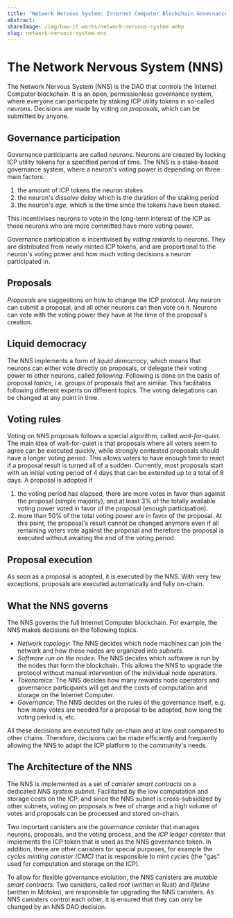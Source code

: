 ```yaml
---
title: "Network Nervous System: Internet Computer Blockchain Governance"
abstract: 
shareImage: /img/how-it-works/network-nervous-system.webp
slug: network-nervous-system-nns
---
```


# The Network Nervous System (NNS)
The Network Nervous System (NNS) is the DAO that controls the Internet Computer blockchain.
It is an open, permissionless governance system, where everyone can participate by staking ICP utility tokens in so-called _neurons_.
Decisions are made by voting on _proposals_, which can be submitted by anyone.




## Governance participation
Governance participants are called _neurons_.
Neurons are created by locking ICP utility tokens for a specified period of time.
The NNS is a stake-based governance system, where a neuron's voting power is depending on three main factors:
1) the amount of ICP tokens the neuron stakes
2) the neuron's _dissolve delay_ which is the duration of the staking period
3) the neuron's _age_, which is the time since the tokens have been staked.


This incentivises neurons to vote in the long-term interest of the ICP as those neurons who are more committed have more voting power.


Governance participation is incentivised by _voting rewards_ to neurons.
They are distributed from newly minted ICP tokens, and are proportional to the neuron's voting power and how much voting decisions a neuron participated in.


## Proposals
_Proposals_ are suggestions on how to change the ICP protocol.
Any neuron can submit a proposal, and all other neurons can then vote on it.
Neurons can vote with the voting power they have at the time of the proposal's creation.


## Liquid democracy
The NNS implements a form of _liquid democracy_, which means that neurons can either vote directly on proposals, or delegate their voting power to other neurons, called _following_.
Following is done on the basis of proposal _topics_, i.e. groups of proposals that are similar.
This facilitates following different experts on different topics.
The voting delegations can be changed at any point in time.


## Voting rules
Voting on NNS proposals follows a special algorithm, called _wait-for-quiet_.
The main idea of wait-for-quiet is that proposals where all voters seem to agree can be executed quickly, while strongly contested proposals should have a longer voting period. This allows voters to have enough time to react if a proposal result is turned all of a sudden.
Currently, most proposals start with an initial voting period of 4 days that can be extended up to a total of 8 days.
A proposal is adopted if
1) the voting period has elapsed, there are more votes in favor than against the proposal (simple majority), and at least 3% of the totally available voting power voted in favor of the proposal (enough participation).
2) more than 50% of the total voting power are in favor of the proposal. At this point, the proposal's result cannot be changed anymore even if all remaining voters vote against the proposal and therefore the proposal is executed without awaiting the end of the voting period.


## Proposal execution
As soon as a proposal is adopted, it is executed by the NNS. With very few exceptions, proposals are executed automatically and fully on-chain.




## What the NNS governs
The NNS governs the full Internet Computer blockchain.
For example, the NNS makes decisions on the following topics.
* *Network topology*: The NNS decides which node machines can join the network and how these nodes are organized into _subnets_.
* *Software run on the nodes*: The NNS decides which software is run by the nodes that form the blockchain. This allows the NNS to upgrade the protocol without manual intervention of the individual node operators.
* *Tokenomics*: The NNS decides how many rewards node operators and governance participants will get and the costs of computation and storage on the Internet Computer.
* *Governance*: The NNS decides on the rules of the governance itself, e.g. how many votes are needed for a proposal to be adopted, how long the voting period is, etc.


All these decisions are executed fully on-chain and at low cost compared to other chains. Therefore, decisions can be made efficiently and frequently allowing the NNS to adapt the ICP platform to the community's needs.


## The Architecture of the NNS
The NNS is implemented as a set of _canister smart contracts_ on a dedicated _NNS system subnet_.
Facilitated by the low computation and storage costs on the ICP, and since the NNS subnet is cross-subsidized by other subnets, voting on proposals is free of charge and a high volume of votes and proposals can be processed and stored on-chain.


Two important canisters are the _governance canister_ that manages neurons, proposals, and the voting process, and the _ICP ledger canister_ that implements the ICP token that is used as the NNS governance token.
In addition, there are other canisters for special purposes, for example the _cycles minting canister (CMC)_ that is responsible to mint _cycles_ (the "gas" used for computation and storage on the ICP).


To allow for flexible governance evolution, the NNS canisters are _mutable smart contracts_.
Two canisters, called _root_ (written in Rust) and _lifeline_ (written in Motoko), are responsible for upgrading the NNS canisters. As NNS canisters control each other, it is ensured that they can only be changed by an NNS DAO decision.









